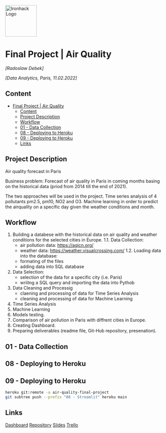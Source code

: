 <img src="https://bit.ly/2VnXWr2" alt="Ironhack Logo" width="100"/>

# Final Project | Air Quality

*[Radoslaw Debek]*

*[Data Analytics, Paris, 11.02.2022]*

## Content

- [Final Project | Air Quality](#final-project--air-quality)
	- [Content](#content)
	- [Project Description](#project-description)
	- [Workflow](#workflow)
	- [01 - Data Collection](#01---data-collection)
	- [08 - Deploying to Heroku](#08---deploying-to-heroku)
	- [09 - Deploying to Heroku](#09---deploying-to-heroku)
	- [Links](#links)

## Project Description

Air quality forecast in Paris

Business problem: Forecast of air quality in Paris in coming months basing on the historical data (priod from 2014 till the end of 2021).

The two approaches will be used in the project. Time series analysis of 4 pollutants pm2.5, pm10, NO2 and O3.
Machine learning in order to predict the airquality on a specific day given the weather conditions and month.

## Workflow

1. Building a databese with the historical data on air quality and weather conditions for the selected cities in Europe.
    1.1. Data Collection:
    - air pollution data: <https://aqicn.org/>
    - weather data: <https://weather.visualcrossing.com/>
    1.2. Loading data into the database:
    - formating of the files
    - adding data into SQL database
2. Data Selection:
   - selection of the data for a specific city (i.e. Paris)
   - wriitng a SQL query and importing the data into Pythob
3. Data Cleaning and Processig
   - claening and processing of data for Time Series Analysis
   - cleaning and processing of data for Machine Learning
4. Time Series Analysis
5. Machine Learning
6. Models testing.
7. Comparison of air pollution in Paris with diffrent cities in Europe.
8. Creating Dashboard.
9. Preparing deliverables (readme file, Git-Hub repository, presenation).

## 01 - Data Collection



## 08 - Deploying to Heroku

## 09 - Deploying to Heroku

```bash
heroku git:remote -a air-quality-final-project
git subtree push --prefix "08 - Streamlit" heroku main
```

## Links

[Dashboard](https://air-quality-final-project.herokuapp.com/)
[Repository](https://github.com/radek-deb/Final_Project_Ironhack)
[Slides]()
[Trello](https://trello.com/b/vJ5wxT1K/finalprojectradek)
